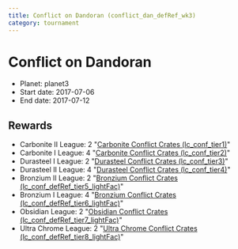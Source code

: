```yaml
---
title: Conflict on Dandoran (conflict_dan_defRef_wk3)
category: tournament
---
```

# Conflict on Dandoran

  * Planet: planet3
  * Start date: 2017-07-06
  * End date: 2017-07-12

## Rewards

  * Carbonite II League: 2 "[Carbonite Conflict Crates (lc_conf_tier1)](lc_conf_tier1.html)"
  * Carbonite I League: 4 "[Carbonite Conflict Crates (lc_conf_tier2)](lc_conf_tier2.html)"
  * Durasteel I League: 2 "[Durasteel Conflict Crates (lc_conf_tier3)](lc_conf_tier3.html)"
  * Durasteel II League: 4 "[Durasteel Conflict Crates (lc_conf_tier4)](lc_conf_tier4.html)"
  * Bronzium II League: 2 "[Bronzium Conflict Crates (lc_conf_defRef_tier5_lightFac)](lc_conf_defRef_tier5_lightFac.html)"
  * Bronzium I League: 4 "[Bronzium Conflict Crates (lc_conf_defRef_tier6_lightFac)](lc_conf_defRef_tier6_lightFac.html)"
  * Obsidian League: 2 "[Obsidian Conflict Crates (lc_conf_defRef_tier7_lightFac)](lc_conf_defRef_tier7_lightFac.html)"
  * Ultra Chrome League: 2 "[Ultra Chrome Conflict Crates (lc_conf_defRef_tier8_lightFac)](lc_conf_defRef_tier8_lightFac.html)"
